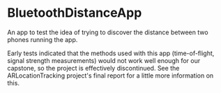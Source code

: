 # BluetoothDistanceApp
An app to test the idea of trying to discover the distance between two phones running the app.

Early tests indicated that the methods used with this app (time-of-flight, signal strength measurements) would not work well enough for our capstone, so the project is effectively discontinued. See the ARLocationTracking project's final report for a little more information on this.
